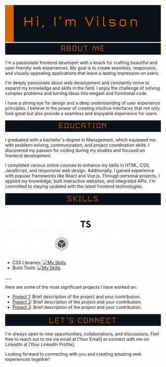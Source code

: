 
<img src="https://github.com/VilsonKh/VilsonKh/blob/main/github__heading.png" alt="heading">
<img src="https://github.com/VilsonKh/VilsonKh/blob/main/github__aboutMe.png" alt="aboutMe">


I'm a passionate frontend developer with a knack for crafting beautiful and user-friendly web experiences. My goal is to create seamless, responsive, and visually appealing applications that leave a lasting impression on users.

I'm deeply passionate about web development and constantly strive to expand my knowledge and skills in the field. I enjoy the challenge of solving complex problems and turning ideas into elegant and functional code.

I have a strong eye for design and a deep understanding of user experience principles. I believe in the power of creating intuitive interfaces that not only look great but also provide a seamless and enjoyable experience for users.

<img src="https://github.com/VilsonKh/VilsonKh/blob/main/github__education.png" alt="education">

I graduated with a bachelor's degree in Management, which equipped me with problem-solving, communication, and project coordination skills. I discovered my passion for coding during my studies and focused on frontend development. 

I completed various online courses to enhance my skills in HTML, CSS, JavaScript, and responsive web design. Additionally, I gained experience with popular frameworks like React and Vue.js. Through personal projects, I applied my knowledge, built interactive websites, and integrated APIs. I'm committed to staying updated with the latest frontend technologies.


<img src="https://github.com/VilsonKh/VilsonKh/blob/main/github__skills.png" alt="skill">
<p style={'text-align':'center'}>
  <img src="https://github.com/VilsonKh/VilsonKh/blob/main/html5.svg" alt="html" height="70" width="70">
  <img src="https://github.com/VilsonKh/VilsonKh/blob/main/%D1%81ss3.svg" alt="css" height="70" width="70">
  <img src="https://github.com/VilsonKh/VilsonKh/blob/main/js.svg" alt="js" height="70" width="70">
  <img src="https://github.com/VilsonKh/VilsonKh/blob/main/ts.svg" alt="ts" height="70" width="70">
  <img src="https://github.com/VilsonKh/VilsonKh/blob/main/sass.svg" alt="sass" height="70" width="70">
  <img src="https://github.com/VilsonKh/VilsonKh/blob/main/react.svg" alt="react" height="70" width="70">
  <img src="https://github.com/VilsonKh/VilsonKh/blob/main/bootstrap.svg" alt="bootstrap" height="70" width="70">
  <img src="https://github.com/VilsonKh/VilsonKh/blob/main/gulp.svg" alt="gulp" height="70" width="70">
  <img src="https://github.com/VilsonKh/VilsonKh/blob/main/webpack.svg" alt="webpack" height="70" width="70">
</p>

- CSS Libraries: [![My Skills](https://skillicons.dev/icons?i=bootstrap)](https://skillicons.dev)
- Build Tools: [![My Skills](https://skillicons.dev/icons?i=webpack,gulp)](https://skillicons.dev)

<img src="https://github.com/VilsonKh/VilsonKh/blob/main/github__projects.png" alt="projects" width="20">

Here are some of the most significant projects I have worked on:

- [Project 1](link-to-project1): Brief description of the project and your contribution.
- [Project 2](link-to-project2): Brief description of the project and your contribution.
- [Project 3](link-to-project3): Brief description of the project and your contribution.

<img src="https://github.com/VilsonKh/VilsonKh/blob/main/github__connect.png" alt="project">

I'm always open to new opportunities, collaborations, and discussions. Feel free to reach out to me via email at [Your Email] or connect with me on LinkedIn at [Your LinkedIn Profile].

Looking forward to connecting with you and creating amazing web experiences together!



<!--
**VilsonKh/VilsonKh** is a ✨ _special_ ✨ repository because its `README.md` (this file) appears on your GitHub profile.

Here are some ideas to get you started:

- 🔭 I’m currently working on ...
- 🌱 I’m currently learning ...
- 👯 I’m looking to collaborate on ...
- 🤔 I’m looking for help with ...
- 💬 Ask me about ...
- 📫 How to reach me: ...
- 😄 Pronouns: ...
- ⚡ Fun fact: ...
-->
